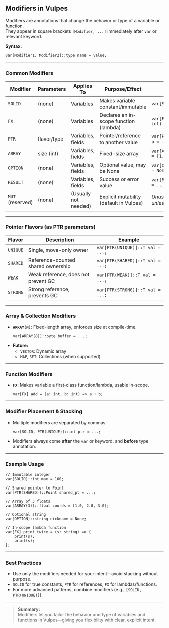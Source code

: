 ## Modifiers in Vulpes

Modifiers are annotations that change the behavior or type of a variable or function.  
They appear in square brackets `[Modifier, ...]` immediately after `var` or relevant keyword.

**Syntax:**

```vlp
var[Modifier1, Modifier2]::type name = value;
```

---

### Common Modifiers

| Modifier         | Parameters    | Applies To              | Purpose/Effect                            | Example                                 |
|------------------|--------------|-------------------------|-------------------------------------------|-----------------------------------------|
| `SOLID`          | (none)       | Variables               | Makes variable constant/immutable         | `var[SOLID]::int x = 10;`               |
| `FX`             | (none)       | Variables               | Declares an in-scope function (lambda)    | `var[FX] double = (x: int) => x * 2;`   |
| `PTR`            | flavor/type  | Variables, fields       | Pointer/reference to another value        | `var[PTR(UNIQUE)]::Point p = ...;`      |
| `ARRAY`          | size (int)   | Variables, fields       | Fixed-size array                          | `var[ARRAY(4)]::int nums = [1,2,3,4];`  |
| `OPTION`         | (none)       | Variables, fields       | Optional value, may be None               | `var[OPTION]::int maybe = None;`        |
| `RESULT`         | (none)       | Variables, fields       | Success or error value                    | `var[RESULT]::string res = ...;`        |
| `MUT` (reserved) | (none)       | (Usually not needed)    | Explicit mutability (default in Vulpes)   | *Unused; all vars mutable unless SOLID* |

---

### Pointer Flavors (as PTR parameters)

| Flavor    | Description                                | Example                             |
|-----------|--------------------------------------------|-------------------------------------|
| `UNIQUE`  | Single, move-only owner                    | `var[PTR(UNIQUE)]::T val = ...;`   |
| `SHARED`  | Reference-counted shared ownership         | `var[PTR(SHARED)]::T val = ...;`   |
| `WEAK`    | Weak reference, does not prevent GC        | `var[PTR(WEAK)]::T val = ...;`     |
| `STRONG`  | Strong reference, prevents GC              | `var[PTR(STRONG)]::T val = ...;`   |

---

### Array & Collection Modifiers

- **`ARRAY(N)`**: Fixed-length array, enforces size at compile-time.
    ```vlp
    var[ARRAY(8)]::byte buffer = ...;
    ```
- **Future:**
    - `VECTOR`: Dynamic array
    - `MAP`, `SET`: Collections (when supported)

---

### Function Modifiers

- **`FX`**: Makes variable a first-class function/lambda, usable in-scope.
    ```vlp
    var[FX] add = (a: int, b: int) => a + b;
    ```

---

### Modifier Placement & Stacking

- Multiple modifiers are separated by commas:
    ```vlp
    var[SOLID, PTR(UNIQUE)]::int ptr = ...;
    ```
- Modifiers always come **after** the `var` or keyword, and **before** type annotation.

---

### Example Usage

```vlp
// Immutable integer
var[SOLID]::int max = 100;

// Shared pointer to Point
var[PTR(SHARED)]::Point shared_pt = ...;

// Array of 3 floats
var[ARRAY(3)]::float coords = [1.0, 2.0, 3.0];

// Optional string
var[OPTION]::string nickname = None;

// In-scope lambda function
var[FX] print_twice = (s: string) => {
    print(s);
    print(s);
};
```

---

### Best Practices

- Use only the modifiers needed for your intent—avoid stacking without purpose.
- `SOLID` for true constants, `PTR` for references, `FX` for lambdas/functions.
- For more advanced patterns, combine modifiers (e.g., `[SOLID, PTR(UNIQUE)]`).

---

> **Summary:**  
> Modifiers let you tailor the behavior and type of variables and functions in Vulpes—giving you flexibility with clear, explicit intent.
